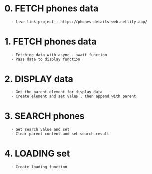 # 0. FETCH phones data
       - live link project : https://phones-details-web.netlify.app/
       
# 1. FETCH phones data

       - Fetching data with async - await function
       - Pass data to display function

# 2. DISPLAY data

       - Get the parent element for display data
       - Create element and set value , then append with parent

# 3. SEARCH phones

       - Get search value and set
       - Clear parent content and set search result

# 4. LOADING set

       - Create loading function
